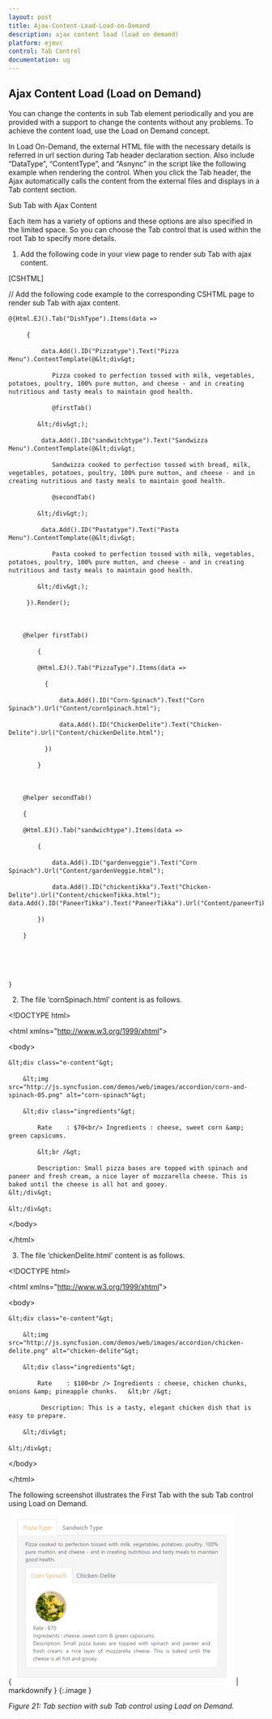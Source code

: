 ```yaml
---
layout: post
title: Ajax-Content-Load-Load-on-Demand
description: ajax content load (load on demand)
platform: ejmvc
control: Tab Control
documentation: ug
---
```


## Ajax Content Load (Load on Demand)

You can change the contents in sub Tab element periodically and you are provided with a support to change the contents without any problems. To achieve the content load, use the Load on Demand concept.

In Load On-Demand, the external HTML file with the necessary details is referred in url section during Tab header declaration section. Also include “DataType”, “ContentType”, and “Asnync” in the script like the following example when rendering the control. When you click the Tab header, the Ajax automatically calls the content from the external files and displays in a Tab content section. 

Sub Tab with Ajax Content

Each item has a variety of options and these options are also specified in the limited space. So you can choose the Tab control that is used within the root Tab to specify more details.

1. Add the following code in your view page to render sub Tab with ajax content.



[CSHTML]

// Add the following code example to the corresponding CSHTML page to render sub Tab with ajax content.



    @{Html.EJ().Tab("DishType").Items(data =>

         {

             data.Add().ID("Pizzatype").Text("Pizza Menu").ContentTemplate(@&lt;div&gt;

                Pizza cooked to perfection tossed with milk, vegetables, potatoes, poultry, 100% pure mutton, and cheese - and in creating nutritious and tasty meals to maintain good health.

                @firstTab()

            &lt;/div&gt;);

             data.Add().ID("sandwitchtype").Text("Sandwizza Menu").ContentTemplate(@&lt;div&gt;

                Sandwizza cooked to perfection tossed with bread, milk, vegetables, potatoes, poultry, 100% pure mutton, and cheese - and in creating nutritious and tasty meals to maintain good health.

                @secondTab()

            &lt;/div&gt;);

             data.Add().ID("Pastatype").Text("Pasta Menu").ContentTemplate(@&lt;div&gt;

                Pasta cooked to perfection tossed with milk, vegetables, potatoes, poultry, 100% pure mutton, and cheese - and in creating nutritious and tasty meals to maintain good health.

            &lt;/div&gt;);

         }).Render();



        @helper firstTab()

            {

            @Html.EJ().Tab("PizzaType").Items(data =>

              {	

                  data.Add().ID("Corn-Spinach").Text("Corn Spinach").Url("Content/cornSpinach.html");

                  data.Add().ID("ChickenDelite").Text("Chicken-Delite").Url("Content/chickenDelite.html");

              })

            }



        @helper secondTab()

        {

        @Html.EJ().Tab("sandwichtype").Items(data =>

            {

                data.Add().ID("gardenveggie").Text("Corn Spinach").Url("Content/gardenVeggie.html");

                data.Add().ID("chickentikka").Text("Chicken-Delite").Url("Content/chickenTikka.html"); data.Add().ID("PaneerTikka").Text("PaneerTikka").Url("Content/paneerTikka.html");

            })

        }





    }



2.   The file ‘cornSpinach.html’ content is as follows. 

&lt;!DOCTYPE html&gt;

&lt;html xmlns="http://www.w3.org/1999/xhtml"&gt;

&lt;body&gt;

    &lt;div class="e-content"&gt;

        &lt;img src="http://js.syncfusion.com/demos/web/images/accordion/corn-and-spinach-05.png" alt="corn-spinach"&gt;

        &lt;div class="ingredients"&gt;

            Rate    : $70<br/> Ingredients : cheese, sweet corn &amp; green capsicums.

            &lt;br /&gt;

            Description: Small pizza bases are topped with spinach and paneer and fresh cream, a nice layer of mozzarella cheese. This is baked until the cheese is all hot and gooey.                    &lt;/div&gt;

    &lt;/div&gt;   

&lt;/body&gt;

&lt;/html&gt;



3. The file ‘chickenDelite.html’ content is as follows.

&lt;!DOCTYPE html&gt;

&lt;html xmlns="http://www.w3.org/1999/xhtml"&gt;

&lt;body&gt;

    &lt;div class="e-content"&gt;

        &lt;img src="http://js.syncfusion.com/demos/web/images/accordion/chicken-delite.png" alt="chicken-delite"&gt;

        &lt;div class="ingredients"&gt;

            Rate    : $100<br /> Ingredients : cheese, chicken chunks, onions &amp; pineapple chunks.   &lt;br /&gt; 

             Description: This is a tasty, elegant chicken dish that is easy to prepare.

        &lt;/div&gt;

    &lt;/div&gt;

&lt;/body&gt;

&lt;/html&gt;



The following screenshot illustrates the First Tab with the sub Tab control using Load on Demand. 

{ ![](Ajax-Content-Load-Load-on-Demand_images/Ajax-Content-Load-Load-on-Demand_img1.png) | markdownify }
{:.image }


_Figure 21: Tab section with sub Tab control using Load on Demand._

